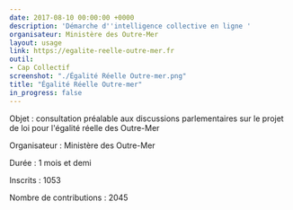 ```yaml
---
date: 2017-08-10 00:00:00 +0000
description: 'Démarche d''intelligence collective en ligne '
organisateur: Ministère des Outre-Mer
layout: usage
link: https://egalite-reelle-outre-mer.fr
outil:
- Cap Collectif
screenshot: "./Égalité Réelle Outre-mer.png"
title: "Égalité Réelle Outre-mer"
in_progress: false
---
```



Objet : consultation préalable aux discussions parlementaires sur le projet de loi pour l'égalité réelle des Outre-Mer

Organisateur : Ministère des Outre-Mer

Durée : 1 mois et demi

Inscrits : 1053

Nombre de contributions : 2045